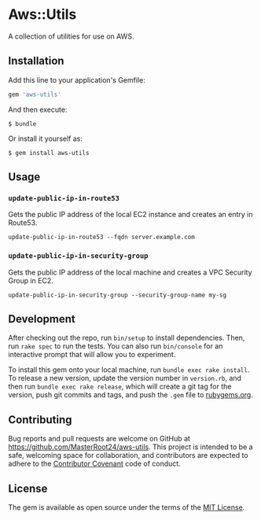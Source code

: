 # Aws::Utils

A collection of utilities for use on AWS.

## Installation

Add this line to your application's Gemfile:

```ruby
gem 'aws-utils'
```

And then execute:

    $ bundle

Or install it yourself as:

    $ gem install aws-utils

## Usage

### `update-public-ip-in-route53`

Gets the public IP address of the local EC2 instance and creates an entry in Route53.

```
update-public-ip-in-route53 --fqdn server.example.com
```

### `update-public-ip-in-security-group`

Gets the public IP address of the local machine and creates a VPC Security Group in EC2.

```
update-public-ip-in-security-group --security-group-name my-sg
```

## Development

After checking out the repo, run `bin/setup` to install dependencies. Then, run `rake spec` to run the tests. You can also run `bin/console` for an interactive prompt that will allow you to experiment.

To install this gem onto your local machine, run `bundle exec rake install`. To release a new version, update the version number in `version.rb`, and then run `bundle exec rake release`, which will create a git tag for the version, push git commits and tags, and push the `.gem` file to [rubygems.org](https://rubygems.org).

## Contributing

Bug reports and pull requests are welcome on GitHub at https://github.com/MasterRoot24/aws-utils. This project is intended to be a safe, welcoming space for collaboration, and contributors are expected to adhere to the [Contributor Covenant](http://contributor-covenant.org) code of conduct.


## License

The gem is available as open source under the terms of the [MIT License](http://opensource.org/licenses/MIT).

